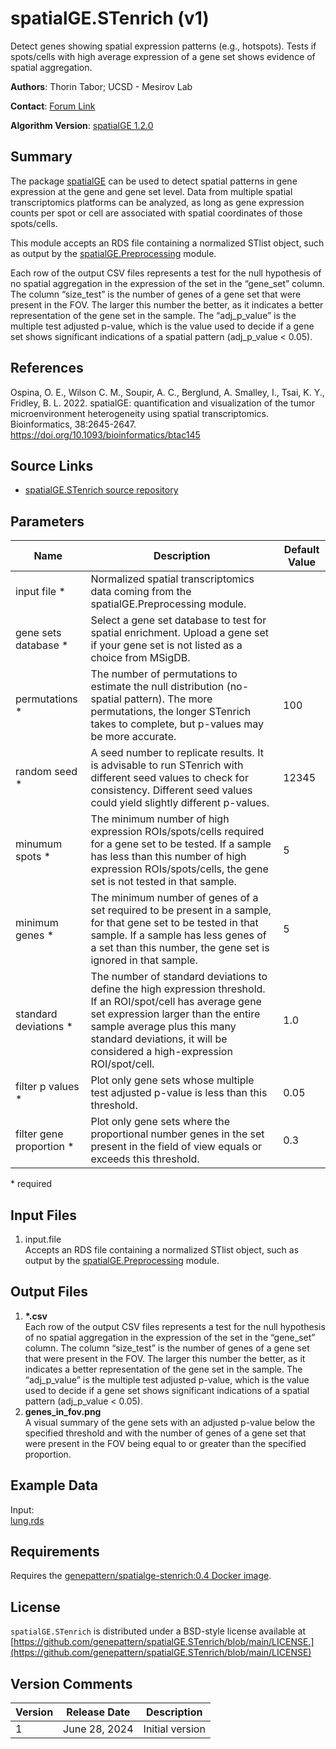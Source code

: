 # spatialGE.STenrich (v1)

Detect genes showing spatial expression patterns (e.g., hotspots). Tests if spots/cells with high average expression of a gene set shows evidence of spatial aggregation.

**Authors**: Thorin Tabor; UCSD - Mesirov Lab

**Contact**: [Forum Link](https://groups.google.com/forum/?utm_medium=email&utm_source=footer#!forum/genepattern-help)

**Algorithm Version**: [spatialGE 1.2.0](https://fridleylab.github.io/spatialGE/)

## Summary

The package [spatialGE](https://fridleylab.github.io/spatialGE/) can be used to detect spatial patterns in gene expression at the gene and gene set level. Data from multiple spatial transcriptomics platforms can be analyzed, as long as gene expression counts per spot or cell are associated with spatial coordinates of those spots/cells.

This module accepts an RDS file containing a normalized STlist object, such as output by the [spatialGE.Preprocessing](https://github.com/genepattern/spatialGE.Preprocessing) module.

Each row of the output CSV files represents a test for the null hypothesis of no spatial aggregation in the expression of the set in the “gene_set” column. The column “size_test” is the number of genes of a gene set that were present in the FOV. The larger this number the better, as it indicates a better representation of the gene set in the sample. The “adj_p_value” is the multiple test adjusted p-value, which is the value used to decide if a gene set shows significant indications of a spatial pattern (adj_p_value < 0.05).

## References

Ospina, O. E., Wilson C. M., Soupir, A. C., Berglund, A. Smalley, I., Tsai, K. Y., Fridley, B. L. 2022. spatialGE: quantification and visualization of the tumor microenvironment heterogeneity using spatial transcriptomics. Bioinformatics, 38:2645-2647. https://doi.org/10.1093/bioinformatics/btac145

## Source Links
* [spatialGE.STenrich source repository](https://github.com/genepattern/spatialGE.STenrich/)

## Parameters
<!-- short description of the module parameters and their default values, as well as whether they are required -->

| Name                 | Description                                                                                                                                                                              | Default Value |
----------------------|------------------------------------------------------------------------------------------------------------------------------------------------------------------------------------------|---------------|
| input file *         | Normalized spatial transcriptomics data coming from the spatialGE.Preprocessing module.                                                                                                  |
| gene sets database * | Select a gene set database to test for spatial enrichment. Upload a gene set if your gene set is not listed as a choice from MSigDB.                                                     |               |
| permutations *       | The number of permutations to estimate the null distribution (no-spatial pattern). The more permutations, the longer STenrich takes to complete, but p-values may be more accurate.      | 100           |
| random seed *        | A seed number to replicate results. It is advisable to run STenrich with different seed values to check for consistency. Different seed values could yield slightly different p-values. | 12345         |
| minumum spots * | The minimum number of high expression ROIs/spots/cells required for a gene set to be tested. If a sample has less than this number of high expression ROIs/spots/cells, the gene set is not tested in that sample. | 5 |
| minimum genes * | The minimum number of genes of a set required to be present in a sample, for that gene set to be tested in that sample. If a sample has less genes of a set than this number, the gene set is ignored in that sample. | 5 |
| standard deviations * | The number of standard deviations to define the high expression threshold. If an ROI/spot/cell has average gene set expression larger than the entire sample average plus this many standard deviations, it will be considered a high-expression ROI/spot/cell. | 1.0 |
| filter p values * | Plot only gene sets whose multiple test adjusted p-value is less than this threshold. | 0.05 |
| filter gene proportion * | Plot only gene sets where the proportional number genes in the set present in the field of view equals or exceeds this threshold. | 0.3 |

\*  required

## Input Files
1. input.file  
   Accepts an RDS file containing a normalized STlist object, such as output by the [spatialGE.Preprocessing](https://github.com/genepattern/spatialGE.Preprocessing) module.

    
## Output Files
1. **\*.csv**  
   Each row of the output CSV files represents a test for the null hypothesis of no spatial aggregation in the expression of the set in the “gene_set” column. The column “size_test” is the number of genes of a gene set that were present in the FOV. The larger this number the better, as it indicates a better representation of the gene set in the sample. The “adj_p_value” is the multiple test adjusted p-value, which is the value used to decide if a gene set shows significant indications of a spatial pattern (adj_p_value < 0.05).
2. **genes_in_fov.png**  
    A visual summary of the gene sets with an adjusted p-value below the specified threshold and with the number of genes of a gene set that were present in the FOV being equal to or greater than the specified proportion.

## Example Data
<!-- provide links to example data so that users can see what input & output should look like and so that they and we can use it to test -->

Input:  
[lung.rds](https://github.com/genepattern/spatialGE.STenrich/blob/main/data/lung.rds)

## Requirements

Requires the [genepattern/spatialge-stenrich:0.4 Docker image](https://hub.docker.com/layers/genepattern/spatialge-stenrich/0.4/images/sha256-11d9de50d721c27fd02edd8f65f0bd17fe4d5e8ea7c99b13236b8daf092c2c10?context=explore).

## License

`spatialGE.STenrich` is distributed under a BSD-style license available at [https://github.com/genepattern/spatialGE.STenrich/blob/main/LICENSE.](https://github.com/genepattern/spatialGE.STenrich/blob/main/LICENSE)

## Version Comments

| Version | Release Date  | Description                       |
----------|---------------|-----------------------------------|
| 1 | June 28, 2024 | Initial version |